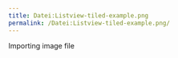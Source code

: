 ```yaml
---
title: Datei:Listview-tiled-example.png
permalink: /Datei:Listview-tiled-example.png/
---
```


Importing image file